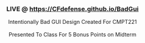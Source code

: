 <strong><h3 align = "center">LIVE @ https://CFdefense.github.io/BadGui</h3></strong>
<p align = "center"> 
  Intentionally Bad GUI Design Created For CMPT221
  <br /> <br />
  Presented To Class For 5 Bonus Points on Midterm
</p>
